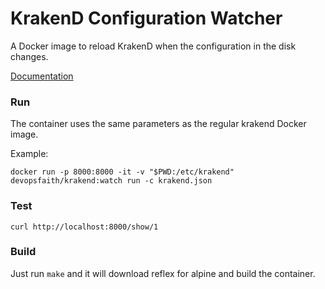 # KrakenD Configuration Watcher

A Docker image to reload KrakenD when the configuration in the disk changes.

[Documentation](https://www.krakend.io/docs/developer/hot-reload/)

### Run

The container uses the same parameters as the regular krakend Docker image.

Example:

```
docker run -p 8000:8000 -it -v "$PWD:/etc/krakend" devopsfaith/krakend:watch run -c krakend.json
```

### Test

```shell
curl http://localhost:8000/show/1
```

### Build

Just run `make` and it will download reflex for alpine and build the container.
